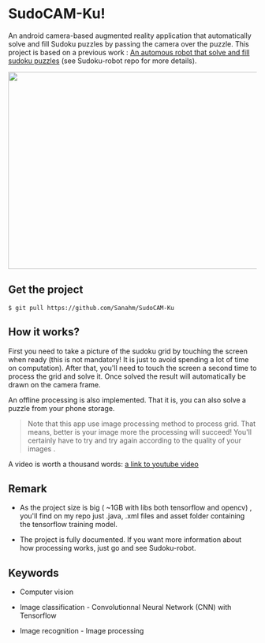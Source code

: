 # SudoCAM-Ku!
An android camera-based augmented reality application that automatically solve and fill Sudoku puzzles by passing the camera over the puzzle. This project is based on a previous work : [An automous robot that solve and fill sudoku puzzles](https://github.com/Sanahm/Sudoku-robot) (see Sudoku-robot repo for more details).

<p align="center">
<img src="https://github.com/Sanahm/SudoCAM-Ku/blob/master/sudoku.png" width="512" height="400"/>
</p>

## Get the project

    $ git pull https://github.com/Sanahm/SudoCAM-Ku 

## How it works?

First you need to take a picture of the sudoku grid by touching the screen when ready (this is not mandatory! It is just to avoid spending a lot of time on computation). After that, you'll need to touch the screen a second time to process the grid and solve it. Once solved the result will automatically be drawn on the camera frame.

An offline processing is also implemented. That it is, you can also solve a puzzle from your phone storage.

> Note that this app use image processing method to process grid. That means, better is your image more the processing will succeed! You'll certainly have to try and try again according to the quality of your images .

A video is worth a thousand words: [a link to youtube video](https://youtu.be/cELDY2QAqSk)

## Remark

- As the project size is big ( ~1GB with libs both tensorflow and opencv) , you'll find on my repo just .java, .xml files and asset folder containing the tensorflow training model.

- The project is fully documented. If you want more information about how processing works, just go and see Sudoku-robot.

## Keywords
- Computer vision

- Image classification - Convolutionnal Neural Network (CNN) with Tensorflow

- Image recognition - Image processing
